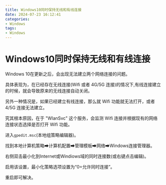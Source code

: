 ```yaml
---
title: Windows10同时保持无线和有线连接
date: 2024-07-23 16:12:41
categories:
- Windows
tags:
- Windows
---
```


# Windows10同时保持无线和有线连接

Windows 10在更新之后，会出现无法建立两个网络连接的问题。


具体表现为，在已经存在无线连接(Wifi 或者 4G/5G 连接)的情况下,有线连接建立的时候，就会导致原来的无线连接自动关闭。

另外一种情况是，如果已经建立有线连接，那么就 Wifi 功能就无法打开，或者 4/5G 连接无法建立。

究其根本原因，在于 "WlanSvc" 这个服务，会监测 Wifi 连接并根据现有的网络连接状态选择是否打开 Wifi 功能。

进入`gpedit.msc`(本地组策略编辑器)。

找到本地计算机策略➡计算机配置➡管理模板➡网络➡Windows连接管理器。

右侧双击最小化到Internet或Windiows域的同时连接数(或右键点击编辑)。

启用该设置，最小化策略选项设置为“0=允许同时连接”。

重启即可解决。

